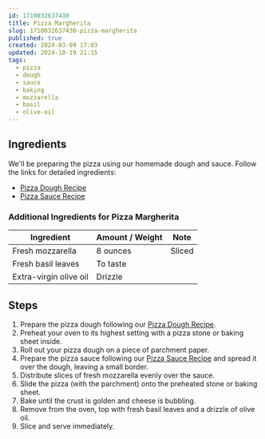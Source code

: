 ```yaml
---
id: 1710032637430
title: Pizza Margherita
slug: 1710032637430-pizza-margherita
published: true
created: 2024-03-09 17:03
updated: 2024-10-19 21:15
tags:
  - pizza
  - dough
  - sauce
  - baking
  - mozzarella
  - basil
  - olive-oil
---
```


## Ingredients

We'll be preparing the pizza using our homemade dough and sauce. Follow the links for detailed ingredients:

- [Pizza Dough Recipe](./1710031406664-pizza-dough)
- [Pizza Sauce Recipe](./1710031949965-pizza-sauce)

### Additional Ingredients for Pizza Margherita

| Ingredient             | Amount / Weight | Note   |
| ---------------------- | --------------- | ------ |
| Fresh mozzarella       | 8 ounces        | Sliced |
| Fresh basil leaves     | To taste        |        |
| Extra-virgin olive oil | Drizzle         |        |

## Steps

1. Prepare the pizza dough following our [Pizza Dough Recipe](./1710031406664-pizza-dough).
2. Preheat your oven to its highest setting with a pizza stone or baking sheet inside.
3. Roll out your pizza dough on a piece of parchment paper.
4. Prepare the pizza sauce following our [Pizza Sauce Recipe](./1710031949965-pizza-sauce) and spread it over the dough, leaving a small border.
5. Distribute slices of fresh mozzarella evenly over the sauce.
6. Slide the pizza (with the parchment) onto the preheated stone or baking sheet.
7. Bake until the crust is golden and cheese is bubbling.
8. Remove from the oven, top with fresh basil leaves and a drizzle of olive oil.
9. Slice and serve immediately.
